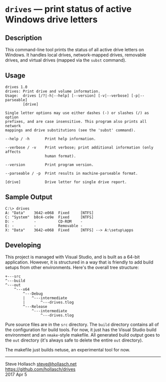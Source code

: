 `drives` — print status of active Windows drive letters
====================================================================================================

Description
-----------
This command-line tool prints the status of all active drive letters on Windows. It handles local
drives, network-mapped drives, removable drives, and virtual drives (mapped via the `subst`
command).


Usage
-----
    drives 1.0
    drives: Print drive and volume information.
    Usage:  drives [/?|-h|--help] [--version] [-v|--verbose] [-p|--parseable]
            [drive]

    Single letter options may use either dashes (-) or slashes (/) as option
    prefixes, and are case insensitive. This program also prints all network
    mappings and drive substitutions (see the 'subst' command).

    --help / -h       Print help information.

    --verbose / -v    Print verbose; print additional information (only affects
                      human format).

    --version         Print program version.

    --parseable / -p  Print results in machine-parseable format.

    [drive]           Drive letter for single drive report.


Sample Output
-------------
    C:\> drives
    A: "Data"    3642-e068  Fixed     [NTFS]
    C: "System"  b8c4-ce9e  Fixed     [NTFS]
    D: -         -          CD-ROM    -
    E: -         -          Removable -
    X: "Data"    3642-e068  Fixed     [NTFS] --> A:\setup\apps


Developing
----------
This project is managed with Visual Studio, and is built as a 64-bit
application. However, it is structured in a way that is friendly to add build
setups from other environments. Here's the overall tree structure:

    +---src
    ^---build
    ^---out
        ^---x64
            ^---Debug
            |   ^---intermediate
            |       ^---drives.tlog
            ^---Release
                ^---intermediate
                    ^---drives.tlog

Pure source files are in the `src` directory. The `build` directory contains all
of the configuration for build tools. For now, it just has the Visual Studio
build environment and an `nmake`-style makefile. All generated build output goes
to the `out` directory (it's always safe to delete the entire `out` directory).

The makefile just builds netuse, an experimental tool for now.


--------------------------------------------------------------------------------
Steve Hollasch <steve@hollasch.net><br>
https://github.com/hollasch/drives<br>
2017 Apr 5
